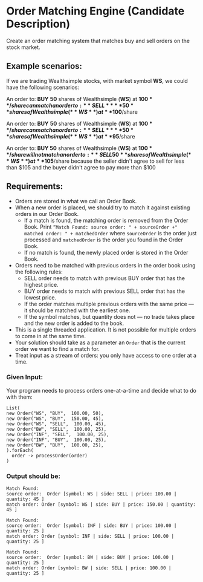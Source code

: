 # Order Matching Engine (Candidate Description)

Create an order matching system that matches buy and sell orders on the stock market.

## Example scenarios:

If we are trading Wealthsimple stocks, with market symbol **WS**, we could have the following scenarios:

An order to:
**BUY** **50** shares of Wealthsimple (**WS**) at **$100**/share
can match an order to:
**SELL** **50** shares of Wealthsimple (**WS**) at **$100**/share

An order to:
**BUY** **50** shares of Wealthsimple (**WS**) at **$100**/share
can match an order to:
**SELL** **50** shares of Wealthsimple (**WS**) at **$95**/share

An order to:
**BUY 50** shares of Wealthsimple (**WS**) at **$100**/share
will not match an order to:
**SELL 50** shares of Wealthsimple (**WS**) at **$105**/share
because the seller didn't agree to sell for less than $105
and the buyer didn't agree to pay more than $100

## Requirements:

* Orders are stored in what we call an Order Book.
* When a new order is placed, we should try to match it against existing orders in our Order Book.
    * If a match is found, the matching order is removed from the Order Book. Print
      `“Match Found: source order: " + sourceOrder +" matched order: " + matchedOrder`
      where `sourceOrder` is the order just processed and `matchedOrder` is the order you found in the Order Book.
    *  If no match is found, the newly placed order is stored in the Order Book.
* Orders need to be matched with previous orders in the order book using the following rules:
    * SELL order needs to match with previous BUY order that has the highest price.
    * BUY order needs to match with previous SELL order that has the lowest price.
    * If the order matches multiple previous orders with the same price — it should be matched with the earliest one.
    * If the symbol matches, but quantity does not — no trade takes place and the new order is added to the book.
* This is a single threaded application. It is not possible for multiple orders to come in at the same time.
* Your solution should take as a parameter an `Order` that is the current order we want to find a match for.
* Treat input as a stream of orders: you only have access to one order at a time.

### Given Input:

Your program needs to process orders one-at-a-time and decide what to do with them:

```
List(
new Order("WS", "BUY",  100.00, 50),
new Order("WS", "BUY",  150.00, 45),
new Order("WS", "SELL",  100.00, 45),
new Order("BW", "SELL",  100.00, 25),
new Order("INF", "SELL",  100.00, 25),
new Order("INF", "BUY",  100.00, 25),
new Order("BW", "BUY",  100.00, 25),
).forEach(
  order -> processOrder(order)
)
```

### Output should be:

```
Match Found:
source order:  Order [symbol: WS | side: SELL | price: 100.00 | quantity: 45 ]
match order: Order [symbol: WS | side: BUY | price: 150.00 | quantity: 45 ]

Match Found:
source order:  Order [symbol: INF | side: BUY | price: 100.00 | quantity: 25 ]
match order: Order [symbol: INF | side: SELL | price: 100.00 | quantity: 25 ]

Match Found:
source order:  Order [symbol: BW | side: BUY | price: 100.00 | quantity: 25 ]
match order: Order [symbol: BW | side: SELL | price: 100.00 | quantity: 25 ]
```